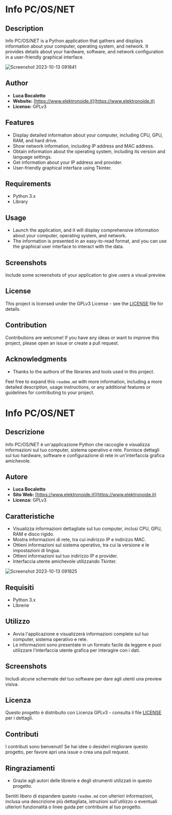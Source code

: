 # Info PC/OS/NET

## Description
Info PC/OS/NET is a Python application that gathers and displays information about your computer, operating system, and network. It provides details about your hardware, software, and network configuration in a user-friendly graphical interface.

![Screenshot 2023-10-13 091841](https://github.com/elektronoide/Info-PC-OS-Net/assets/134635227/51a2b427-3d2c-483b-baa5-b5e5088be370)

## Author
- **Luca Bocaletto**
- **Website:** [https://www.elektronoide.it](https://www.elektronoide.it)
- **License:** GPLv3

## Features
- Display detailed information about your computer, including CPU, GPU, RAM, and hard drive.
- Show network information, including IP address and MAC address.
- Obtain information about the operating system, including its version and language settings.
- Get information about your IP address and provider.
- User-friendly graphical interface using Tkinter.

## Requirements
- Python 3.x
- Library


## Usage
- Launch the application, and it will display comprehensive information about your computer, operating system, and network.
- The information is presented in an easy-to-read format, and you can use the graphical user interface to interact with the data.

## Screenshots
Include some screenshots of your application to give users a visual preview.

## License
This project is licensed under the GPLv3 License - see the [LICENSE](LICENSE) file for details.

## Contribution
Contributions are welcome! If you have any ideas or want to improve this project, please open an issue or create a pull request.

## Acknowledgments
- Thanks to the authors of the libraries and tools used in this project.

Feel free to expand this `readme.md` with more information, including a more detailed description, usage instructions, or any additional features or guidelines for contributing to your project.

# Info PC/OS/NET

## Descrizione
Info PC/OS/NET è un'applicazione Python che raccoglie e visualizza informazioni sul tuo computer, sistema operativo e rete. Fornisce dettagli sul tuo hardware, software e configurazione di rete in un'interfaccia grafica amichevole.

## Autore
- **Luca Bocaletto**
- **Sito Web:** [https://www.elektronoide.it](https://www.elektronoide.it)
- **Licenza:** GPLv3

## Caratteristiche
- Visualizza informazioni dettagliate sul tuo computer, inclusi CPU, GPU, RAM e disco rigido.
- Mostra informazioni di rete, tra cui indirizzo IP e indirizzo MAC.
- Ottieni informazioni sul sistema operativo, tra cui la versione e le impostazioni di lingua.
- Ottieni informazioni sul tuo indirizzo IP e provider.
- Interfaccia utente amichevole utilizzando Tkinter.

![Screenshot 2023-10-13 091825](https://github.com/elektronoide/Info-PC-OS-Net/assets/134635227/05940cce-a36d-444e-9783-b2d3ca47b566)

## Requisiti
- Python 3.x
- Librerie

## Utilizzo
- Avvia l'applicazione e visualizzerà informazioni complete sul tuo computer, sistema operativo e rete.
- Le informazioni sono presentate in un formato facile da leggere e puoi utilizzare l'interfaccia utente grafica per interagire con i dati.

## Screenshots
Includi alcune schermate del tuo software per dare agli utenti una preview visiva.

## Licenza
Questo progetto è distribuito con Licenza GPLv3 - consulta il file [LICENSE](LICENSE) per i dettagli.

## Contributi
I contributi sono benvenuti! Se hai idee o desideri migliorare questo progetto, per favore apri una issue o crea una pull request.

## Ringraziamenti
- Grazie agli autori delle librerie e degli strumenti utilizzati in questo progetto.

Sentiti libero di espandere questo `readme.md` con ulteriori informazioni, inclusa una descrizione più dettagliata, istruzioni sull'utilizzo o eventuali ulteriori funzionalità o linee guida per contribuire al tuo progetto.
